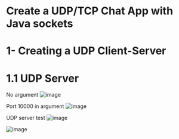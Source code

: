 # Create a UDP/TCP Chat App with Java sockets

# 1- Creating a UDP Client-Server

# 1.1 UDP Server

No argument
![image](https://github.com/user-attachments/assets/7bbcf6a8-6728-4b3c-baf2-e7917316cbda)

Port 10000 in argument
![image](https://github.com/user-attachments/assets/3bd547bc-5230-4a73-ab22-0c31857bd92c)


UDP server test
![image](https://github.com/user-attachments/assets/4bfcefde-9760-47ca-a30c-dc3b36499766)


![image](https://github.com/user-attachments/assets/607fd557-8dd3-46a4-8203-6a1eb4791210)
